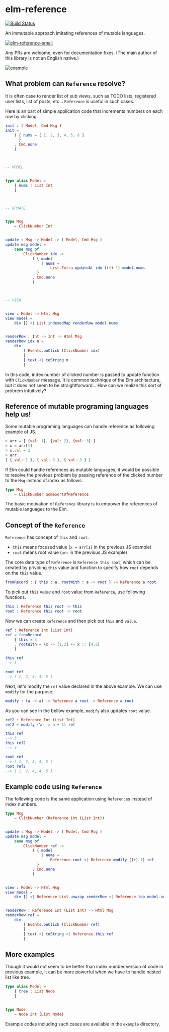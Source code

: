 # elm-reference

[![Build Status](https://travis-ci.org/arowM/elm-reference.svg?branch=master)](https://travis-ci.org/arowM/elm-reference)

An immutable approach imitating references of mutable languages.

[![elm-reference-small](https://user-images.githubusercontent.com/1481749/43362741-ad7a4868-932c-11e8-94a6-850c904b814e.png)
](https://twitter.com/hashtag/%E3%81%95%E3%81%8F%E3%82%89%E3%81%A1%E3%82%83%E3%82%93%E6%97%A5%E8%A8%98?src=hash)

Any PRs are welcome, even for documentation fixes.  (The main author of this library is not an English native.)

![example](https://user-images.githubusercontent.com/1481749/43438888-6a75b5e8-94cb-11e8-873d-06778ead6051.gif)

## What problem can `Reference` resolve?

It is often case to render list of sub views, such as TODO lists, registered user lists, list of posts, etc...
`Reference` is useful in such cases.

Here is an part of simple application code that increments numbers on each row by clicking.

```elm
init : ( Model, Cmd Msg )
init =
    ( { nums = [ 1, 2, 3, 4, 5, 6 ]
      }
    , Cmd.none
    )



-- MODEL


type alias Model =
    { nums : List Int
    }



-- UPDATE


type Msg
    = ClickNumber Int


update : Msg -> Model -> ( Model, Cmd Msg )
update msg model =
    case msg of
        ClickNumber idx ->
            ( { model
                | nums =
                    List.Extra.updateAt idx ((+) 1) model.nums
              }
            , Cmd.none
            )



-- VIEW


view : Model -> Html Msg
view model =
    div [] <| List.indexedMap renderRow model.nums


renderRow : Int -> Int -> Html Msg
renderRow idx n =
    div
        [ Events.onClick (ClickNumber idx)
        ]
        [ text <| toString n
        ]
```

In this code, index number of clicked number is passed to update function with `ClickNumber` message.
It is common technique of the Elm architecture, but it does not seem to be straightforward...
How can we realize this sort of probrem intuitively?

## Reference of mutable programing languages help us!

Some mutable programing languages can handle reference as following example of JS.

```js
> arr = [ {val: 1}, {val: 2}, {val: 3} ]
> x = arr[1]
> x.val = 3
> arr
[ { val: 1 }, { val: 3 }, { val: 3 } ]
```

If Elm could handle references as mutable languages, it would be possible to resolve the previous problem by passing reference of the clicked number to the `Msg` instead of index as follows.

```elm
type Msg
    = ClickNumber SomeSortOfReference
```

The basic motivation of `Reference` library is to empower the references of mutable languages to the Elm.

## Concept of the `Reference`

`Reference` has concept of `this` and `root`.

* `this` means focused value (`x = arr[1]` in the previous JS example)
* `root` means root value (`arr` in the previous JS example)

The core data type of `Reference` is `Reference this root`, which can be created by prividing `this` value and function to specify how `root` depends on the `this` value.

```elm
fromRecord : { this : a, rootWith : a -> root } -> Reference a root
```

To pick out `this` value and `root` value from `Reference`, use following functions.

```elm
this : Reference this root -> this
root : Reference this root -> root
```

Now we can create `Reference` and then pick out `this` and `value`.

```elm
ref : Reference Int (List Int)
ref = fromRecord
    { this = 3
    , rootWith = \x -> [1,2] ++ x :: [4,5]
    }

this ref
--> 3

root ref
--> [ 1, 2, 3, 4, 5 ]
```

Next, let's modify the `ref` value declared in the above example.
We can use `modify` for the purpose.

```elm
modify : (a -> a) -> Reference a root -> Reference a root
```

As you can see in the bellow example, `modify` also updates `root` value.

```elm
ref2 : Reference Int (List Int)
ref2 = modify (\n -> n + 1) ref

this ref
--> 3
this ref2
--> 4

root ref
--> [ 1, 2, 3, 4, 5 ]
root ref2
--> [ 1, 2, 4, 4, 5 ]
```

## Example code using `Reference`

The following code is the same application using `Reference`s instead of index numbers.

```elm
type Msg
    = ClickNumber (Reference Int (List Int))


update : Msg -> Model -> ( Model, Cmd Msg )
update msg model =
    case msg of
        ClickNumber ref ->
            ( { model
                | nums =
                    Reference.root <| Reference.modify ((+) 1) ref
              }
            , Cmd.none
            )


view : Model -> Html Msg
view model =
    div [] <| Reference.List.unwrap renderRow <| Reference.top model.nums


renderRow : Reference Int (List Int) -> Html Msg
renderRow ref =
    div
        [ Events.onClick (ClickNumber ref)
        ]
        [ text <| toString <| Reference.this ref
        ]
```

## More examples

Though it would not seem to be better than index number version of code in previous example,
it can be more powerful when we have to handle nested list like tree.

```elm
type alias Model =
    { tree : List Node
    }


type Node
    = Node Int (List Node)
```

Example codes including such cases are available in the `example` directory.
